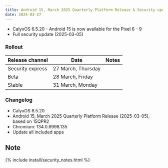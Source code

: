 ```yaml
---
title: Android 15, March 2025 Quarterly Platform Release & Security update
date: 2025-03-27
---
```


* CalyxOS 6.5.20 - Android 15 is now available for the Pixel 6 - 9
* Full security update (2025-03-05)

### Rollout

| Release channel  | Date   | Notes |
| ---------------- | ------ | ------ |
| Security express | 27 March, Thursday |  |
| Beta | 28 March, Friday |  |
| Stable | 31 March, Monday | |

### Changelog
* CalyxOS 6.5.20
* Android 15, March 2025 Quarterly Platform Release (2025-03-05), based on 15QPR2
* Chromium: 134.0.6998.135
* Update all included apps

## Note

{% include install/security_notes.html %}
